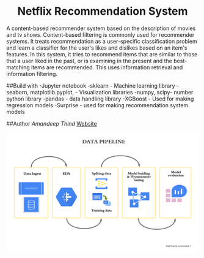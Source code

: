 <h1 align="center">Netflix Recommendation System</h1>
A content-based recommender system based on the description of movies and tv shows. 
Content-based filtering is commonly used for recommender systems. It treats recommendation as a user-specific classification problem and learn a classifier for the user's likes and dislikes based on an item's features. In this system, it tries to recommend items that are similar to those that a user liked in the past, or is examining in the present and the best-matching items are recommended. This uses information retrieval and information filtering.

##Build with
-Jupyter notebook 
-sklearn - Machine learning library
-seaborn, matplotlib.pyplot, - Visualization libraries
-numpy, scipy- number python library
-pandas - data handling library
-XGBoost - Used for making regression models
-Surprise - used for making recommendation system models

##Author
*Amandeep Thind*
[Website](https://aman-thind.github.io/Portfolio "Welcome")


![alt text](https://raw.githubusercontent.com/aman-thind/Data-Viz/main/Data%20pipeline.png)
